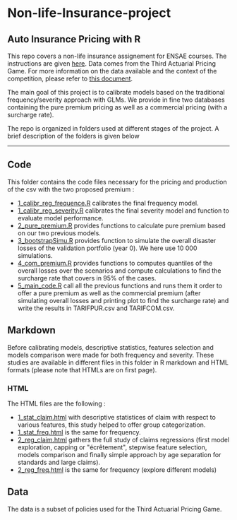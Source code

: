 # Non-life-Insurance-project
## Auto Insurance Pricing with R

This repo covers a non-life insurance assignement for ENSAE courses. The instructions are given [here](https://github.com/Noureddineidir/Non-life-Insurance-project/blob/8018d867cb5fb83720031870876c719ee6952578/consignes/Instruction-Projet.pdf). Data comes from the Third Actuarial Pricing Game. For more information on the data available and the context of the competition, please refer to [this document](https://github.com/Noureddineidir/Non-life-Insurance-project/blob/8018d867cb5fb83720031870876c719ee6952578/consignes/3rdPricingGame.pdf).

The main goal of this project is to calibrate models based on the traditional frequency/severity approach with GLMs. We provide in fine two databases containing the pure premium pricing as well as a commercial pricing (with a surcharge rate).

The repo is organized in folders used at different stages of the project. A brief description of the folders is given below

-----------------------------------------------------------------------------------------
## Code 

This folder contains the code files necessary for the pricing and production of the csv with the two proposed premium : 

* [1_calibr_reg_frequence.R](https://github.com/Noureddineidir/Non-life-Insurance-project/blob/8018d867cb5fb83720031870876c719ee6952578/code/1_calibr_reg_frequence.R) calibrates the final frequency model. 
* [1_calibr_reg_severity.R](https://github.com/Noureddineidir/Non-life-Insurance-project/blob/c66a0b23fbf60704eb9ba898c7fc4c40e8a87b7d/code/1_calibr_reg_severity.R) calibrates the final severity model and function to evaluate model performance.
* [2_pure_premium.R](https://github.com/Noureddineidir/Non-life-Insurance-project/blob/c66a0b23fbf60704eb9ba898c7fc4c40e8a87b7d/code/2_pure_premium.R) provides functions to calculate pure premium based on our two  previous models. 
* [3_bootstrapSimu.R](https://github.com/Noureddineidir/Non-life-Insurance-project/blob/c66a0b23fbf60704eb9ba898c7fc4c40e8a87b7d/code/3_bootstrapSimu.R) provides function to simulate the overall disaster losses of the validation portfolio (year 0). We here use 10 000 simulations. 
* [4_com_premium.R](https://github.com/Noureddineidir/Non-life-Insurance-project/blob/c66a0b23fbf60704eb9ba898c7fc4c40e8a87b7d/code/4_com_premium.R) provides functions to computes quantiles of the overall losses over the scenarios and compute calculations to find the surcharge rate that covers in 95% of the cases.  
* [5_main_code.R](https://github.com/Noureddineidir/Non-life-Insurance-project/blob/c66a0b23fbf60704eb9ba898c7fc4c40e8a87b7d/code/5_main_code.R) call all the previous functions and runs them it order to offer a pure premium as well as the commercial premium (after simulating overall losses and printing plot to find the surcharge rate) and write the results in TARIFPUR.csv and TARIFCOM.csv. 

## Markdown

Before calibrating models, descriptive statistics, features selection and models comparison were made for both frequency and severity. These studies are available in different files in this folder in R markdown and HTML formats (please note that HTMLs are on first page). 

### HTML

The HTML files are the following :
* [1_stat_claim.html](https://github.com/Noureddineidir/Non-life-Insurance-project/blob/2aa8ffc269c297a88108a66683da14e4fd722003/1_stat_claim.html) with descriptive statistices of claim with respect to various features, this study helped to offer group categorization. 
* [1_stat_freq.html](https://github.com/Noureddineidir/Non-life-Insurance-project/blob/50d9c584a0facdb58ed511536dccb1f6443e1e95/1_stat_freq.html) is the same for frequency.
* [2_reg_claim.html](https://github.com/Noureddineidir/Non-life-Insurance-project/blob/2aa8ffc269c297a88108a66683da14e4fd722003/2_reg_claim.html) gathers the full study of claims regressions (first model exploration, capping or "écrêtement", stepwise feature selection, models comparison and finally simple approach by age separation for standards and large claims).
* [2_reg_freq.html](https://github.com/Noureddineidir/Non-life-Insurance-project/blob/8a8e991735d184d1afde0aa8f2ab5ae9cf92f6f8/2_reg_freq.html) is the same for frequency (explore different models) 

## Data 
 
The data is a subset of policies used for the Third Actuarial Pricing Game. 


